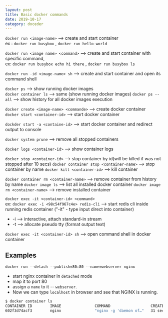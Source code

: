 ```yaml
---
layout: post
title: Basic docker commands
date: 2019-10-17
category: doceder
---  
```


`docker run <image-name>` --> create and start container  
ex : `docker run busybox` , `docker run hello-world`

`docker run <image name> <command>` --> create and start container with specific command,  
ex: `docker run busybox echo hi there` , `docker run busybox ls`

`docker run -id <image-name> sh` --> create and start container and open its command shell

`docker ps`           --> show running docker images  
`docker container ls` --> same (show running docker images)
`docker ps --all`     --> show history for all docker images execution

`docker create <image-name> <commande>` --> create docker container  
`docker start <container-id>`           --> start docker container

`dockder start -a <containe-id>`        --> start docker container and redirect output to console

`docker system prune` --> remove all stopped containers

`docker logs <container-id>` --> show container logs

`docker stop <container-id>`             --> stop container by id(will be killed if was not stopped after 10 secs) 
`docker container stop <container-name>` --> stop container by name
`docker kill <container-id>`             --> kill container

`docker container rm <container-name>` --> remove container from history by name
`docker image ls`                      --> list all installed docker container
`docker image rm <container-name>`     --> remove installed container


`docker exec -it <container-id> <command>`  
ex: `docker exec -i <98c54f967c4e> redis-cli` --> start redis cli inside running redis container ("-it" - type input direct into container)
+ -i --> interactive, attach standard-in stream
+ -t --> allocate pseudo tty (format output text)

`docker exec -it <container-id> sh` --> open command shell in docker container

## Examples

`docker run --detach --publish=80:80 --name=webserver nginx`
+ start nginx container in `detached` mode
+ map it to port 80 
+ assign a `name` to it -- `webserver`. 
+ Now we can type `localhost` in browser and see that NGINX is running.

```bash
$ docker container ls
CONTAINER ID        IMAGE               COMMAND                  CREATED             STATUS              PORTS                NAMES
602f3d74acf3        nginx               "nginx -g 'daemon of…"   31 seconds ago      Up 30 seconds       0.0.0.0:80->80/tcp   webserver
```

